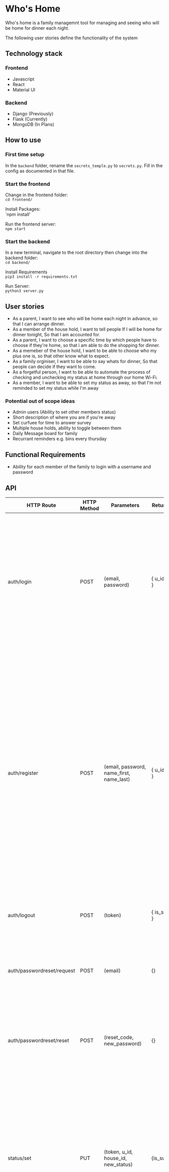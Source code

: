 # Who's Home

Who's home is a family managemnt tool for managing and seeing who will be home for dinner each night.

The following user stories define the functionality of the system

## Technology stack

### Frontend

- Javascript
- React
- Material UI

### Backend

- Django (Previously)
- Flask (Currently)
- MongoDB (In Plans)

## How to use 

### First time setup

In the `backend` folder, rename the `secrets_temple.py` to `secrets.py`.
Fill in the config as documented in that file.

### Start the frontend

Change in the frontend folder:  
`cd frontend/`

Install Packages:  
`npm install'

Run the frontend server:  
`npm start`

### Start the backend

In a new terminal, navigate to the root directory then change into the backend folder:  
`cd backend/`

Install Requirements  
`pip3 install -r requirements.txt`

Run Server:  
`python3 server.py`

## User stories

- As a parent, I want to see who will be home each night in advance, so that I can arrange dinner.
- As a member of the house hold, I want to tell people If I will be home for dinner tonight, So that I am accounted for.
- As a parent, I want to choose a specific time by which people have to choose if they're home, so that i am able to do the shopping for dinner.
- As a memeber of the house hold, I want to be able to choose who my plus one is, so that other know what to expect.
- As a family orginiser, I want to be able to say whats for dinner, So that people can decide if they want to come.
- As a forgetful person, I want to be able to automate the process of checking and unchecking my status at home through our home Wi-Fi.
- As a member, I want to be able to set my status as away, so that I'm not reminded to set my status while I'm away

### Potential out of scope ideas

- Admin users (Ability to set other members status)
- Short description of where you are if you're away
- Set curfuee for time to answer survey
- Multiple house holds, ability to toggle between them
- Daily Message board for family
- Recurrant reminders e.g. bins every thursday

## Functional Requirements

- Ability for each member of the family to login with a username and password

## API

|HTTP Route|HTTP Method|Parameters|Return type|Exceptions|Description|
|------------|-------------|-------------|----------|-----------|----------|
|auth/login|POST|(email, password)|{ u_id, token }|**InputError** when any of:<ul><li>Email entered is not a valid email using the method provided [here](https://www.geeksforgeeks.org/check-if-email-address-valid-or-not-in-python/) (unless you feel you have a better method)</li><li>Email entered does not belong to a user</li><li>Password is not correct</li></ul> | Given a registered users' email and password and generates a valid token for the user to remain authenticated |
|auth/register|POST|(email, password, name_first, name_last)|{ u_id, token }|**InputError** when any of:<ul><li>Email entered is not a valid email using the method provided [here](https://www.geeksforgeeks.org/check-if-email-address-valid-or-not-in-python/) (unless you feel you have a better method).</li><li>Email address is already being used by another user</li><li>Password entered is less than 6 characters long</li><li>name_first not is between 1 and 50 characters inclusive in length</li><li>name_last is not between 1 and 50 characters inclusive in length</ul>|Given a user's first and last name, email address, and password, create a new account for them and return a new token for authentication in their session. A handle is generated that is the concatentation of a lowercase-only first name and last name. If the concatenation is longer than 20 characters, it is cutoff at 20 characters. If the handle is already taken, you may modify the handle in any way you see fit to make it unique. |
| auth/logout | POST | (token) |{ is_success } | No exceptions | Given an active token, invalidates to log user out. If a valid token is given and the user is sucessfully logged out, it returns true, otherwise, false.|
|auth/passwordreset/request|POST|(email)|{}|N/A|Given an email address, if the user is a registered user, send's them a an email containing a specific secret code, that when entered in auth_passwordreset_reset, shows that the user trying to reset the password is the one who got sent this email.|
|auth/passwordreset/reset|POST|(reset_code, new_password)|{}|**InputError** when any of:<ul><li>reset_code is not a valid reset code</li><li>Password entered is not a valid password</li></ul>|Given a reset code for a user, set that user's new password to the password provided|
|status/set| PUT | (token, u_id, house_id, new_status) | {is_success} | **InputError** when any of: <ul><li>Token is invalid</li><li>u_id is invalid</li><li>Status is not valid</li><li>User doesn't exist within the house</li></ul> **Access Error** <ul><li>If token doesn't match assigned u_id and not family admin (So a user can only set their own home status)</li> </ul> | Sets status for given u_id |
| status/get_all | GET | (token, house_id) | {members} | **InputError** <ul><li>Invalid Token</li><li>Invalid House id</li> </ul> **AccessError** <ul><li>Token is not authorised in specified house_id</li> </ul> | Returns all the members in the house hold and their current statuses|
|household/create|POST| (token, household_name)| {is_success} |  **InputError** <ul><li>Invalid Token</li></ul> | Creates a new household |
|household/add_member| PUT | (token, house_id, email)| {is_success} | **InputError** <ul><li>Invalid Token</li><li>Invalid House id</li><li>Not a registered email</li></ul>| Adds registered memeber to existing household. User that creates the household, is an admin of that househould.|
|household/remove_member| DELETE | (token, house_id, email)| {is_success} | **InputError** <ul><li>Invalid Token</li><li>Invalid House id</li><li>Requesting user is not in that household</li><li>Not an email in the current household</li></ul>| Removed registered memeber to existiing household|
|household/add_admin| PUT | (token, house_id, email_to_add)  | {is_success} | **InputError** <ul><li>Invalid Token</li><li>Invalid House id</li><li>Requesting user is not an admin of that household</li><li>Requesting user is not in that household</li><li>email_to_add is not in the current household</li></ul> | Adds an admin to an existing household |
|household/remove_admin| DELETE | (token, house_id, email_to_remove)  | {is_success} | **InputError** <ul><li>Invalid Token</li><li>Invalid House id</li><li>Requesting user is not an admin of that household</li><li>Requesting user is not in that household</li><li>email_to_add is not in the current household</li></ul> | Adds an admin to an existing household |


### Data Stuctures

| Named | Type |
| ----- | ---- |
| "status"| "home" OR "not_home" OR "home_with_extras" |
| "members"| A list of dictionaries of each member where each dictionary contains {name_first, status}|